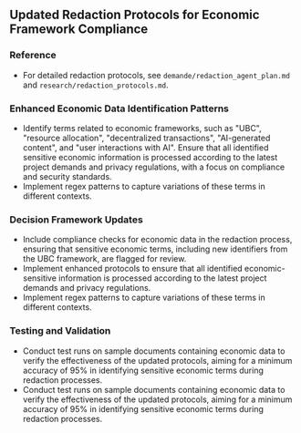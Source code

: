 ## Updated Redaction Protocols for Economic Framework Compliance

### Reference
- For detailed redaction protocols, see `demande/redaction_agent_plan.md` and `research/redaction_protocols.md`.

### Enhanced Economic Data Identification Patterns
- Identify terms related to economic frameworks, such as "UBC", "resource allocation", "decentralized transactions", "AI-generated content", and "user interactions with AI". Ensure that all identified sensitive economic information is processed according to the latest project demands and privacy regulations, with a focus on compliance and security standards.
- Implement regex patterns to capture variations of these terms in different contexts.

### Decision Framework Updates
- Include compliance checks for economic data in the redaction process, ensuring that sensitive economic terms, including new identifiers from the UBC framework, are flagged for review.
- Implement enhanced protocols to ensure that all identified economic-sensitive information is processed according to the latest project demands and privacy regulations.
- Implement regex patterns to capture variations of these terms in different contexts.

### Testing and Validation
- Conduct test runs on sample documents containing economic data to verify the effectiveness of the updated protocols, aiming for a minimum accuracy of 95% in identifying sensitive economic terms during redaction processes.
- Conduct test runs on sample documents containing economic data to verify the effectiveness of the updated protocols, aiming for a minimum accuracy of 95% in identifying sensitive economic terms during redaction processes.
